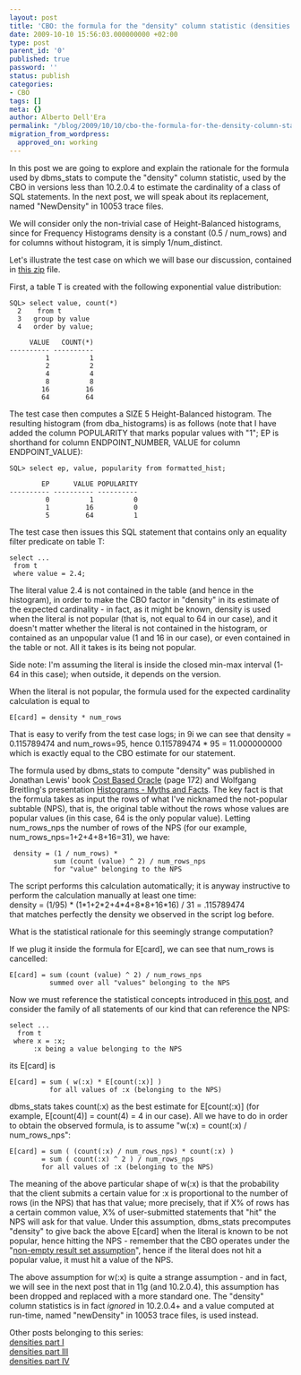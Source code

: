 ```yaml
---
layout: post
title: 'CBO: the formula for the "density" column statistic (densities part II)'
date: 2009-10-10 15:56:03.000000000 +02:00
type: post
parent_id: '0'
published: true
password: ''
status: publish
categories:
- CBO
tags: []
meta: {}
author: Alberto Dell'Era
permalink: "/blog/2009/10/10/cbo-the-formula-for-the-density-column-statistic-densities-part-ii/"
migration_from_wordpress:
  approved_on: working
---
```

In this post we are going to explore and explain the rationale for the formula used by dbms_stats to compute the "density" column statistic, used by the CBO in versions less than 10.2.0.4 to estimate the cardinality of a class of SQL statements. In the next post, we will speak about its replacement, named "NewDensity" in 10053 trace files.

We will consider only the non-trivial case of Height-Balanced histograms, since for Frequency Histograms density is a constant (0.5 / num_rows) and for columns without histogram, it is simply 1/num_distinct.

Let's illustrate the test case on which we will base our discussion, contained in [this zip](/assets/files/2009/10/density_post.zip) file. 

First, a table T is created with the following exponential value distribution:
```plsql
SQL> select value, count(*)
  2    from t
  3   group by value
  4   order by value;
```
```
     VALUE   COUNT(*)
---------- ----------
         1          1
         2          2
         4          4
         8          8
        16         16
        64         64
```

The test case then computes a SIZE 5 Height-Balanced histogram. The resulting histogram (from dba_histograms) is as follows (note that I have added the column POPULARITY that marks popular values with "1"; EP is shorthand for column ENDPOINT_NUMBER, VALUE for column ENDPOINT_VALUE):
```plsql
SQL> select ep, value, popularity from formatted_hist;
```
```
        EP      VALUE POPULARITY
---------- ---------- ----------  
         0          1          0  
         1         16          0  
         5         64          1  
```

The test case then issues this SQL statement that contains only an equality filter predicate on table T:  
```plsql 
select ...  
 from t  
 where value = 2.4;  
```

The literal value 2.4 is not contained in the table (and hence in the histogram), in order to make the CBO factor in "density" in its estimate of the expected cardinality - in fact, as it might be known, density is used when the literal is not popular (that is, not equal to 64 in our case), and it doesn't matter whether the literal is not contained in the histogram, or contained as an unpopular value (1 and 16 in our case), or even contained in the table or not. All it takes is its being not popular. 

Side note: I'm assuming the literal is inside the closed min-max interval (1-64 in this case); when outside, it depends on the version.

When the literal is not popular, the formula used for the expected cardinality calculation is equal to  
```
E[card] = density * num_rows  
```  
That is easy to verify from the test case logs; in 9i we can see that density = 0.115789474 and num\_rows=95, hence 0.115789474 \* 95 = 11.000000000 which is exactly equal to the CBO estimate for our statement.

The formula used by dbms\_stats to compute "density" was published in Jonathan Lewis' book [Cost Based Oracle](https://www.goodreads.com/book/show/185466.Cost_Based_Oracle_Fundamentals) (page 172) and Wolfgang Breitling's presentation [Histograms - Myths and Facts](http://www.centrexcc.com/). The key fact is that the formula takes as input the rows of what I've nicknamed the not-popular subtable (NPS), that is, the original table without the rows whose values are popular values (in this case, 64 is the only popular value). Letting num\_rows\_nps the number of rows of the NPS (for our example, num\_rows\_nps=1+2+4+8+16=31), we have:  
``` 
 density = (1 / num_rows) *  
           sum (count (value) ^ 2) / num_rows_nps  
           for "value" belonging to the NPS  
```  
The script performs this calculation automatically; it is anyway instructive to perform the calculation manually at least one time:  
density = (1/95) \* (1\*1+2\*2+4\*4+8\*8+16\*16) / 31 = .115789474  
that matches perfectly the density we observed in the script log before.

What is the statistical rationale for this seemingly strange computation?

If we plug it inside the formula for E\[card\], we can see that num\_rows is cancelled:  
```  
E[card] = sum (count (value) ^ 2) / num_rows_nps  
          summed over all "values" belonging to the NPS  
```
Now we must reference the statistical concepts introduced in [this post](/blog/2009/10/03/cbo-about-the-statistical-definition-of-cardinality-densities-part-i/), and consider the family of all statements of our kind that can reference the NPS:  
```plsql  
select ...  
  from t  
 where x = :x;  
      :x being a value belonging to the NPS  
```
its E\[card\] is  
```  
E[card] = sum ( w(:x) * E[count(:x)] )  
          for all values of :x (belonging to the NPS)  
```  
dbms\_stats takes count(:x) as the best estimate for E\[count(:x)\] (for example, E\[count(4)\] = count(4) = 4 in our case). All we have to do in order to obtain the observed formula, is to assume "w(:x) = count(:x) / num\_rows\_nps":  
```  
E[card] = sum ( (count(:x) / num_rows_nps) * count(:x) )  
        = sum ( count(:x) ^ 2 ) / num_rows_nps  
        for all values of :x (belonging to the NPS)  
```

The meaning of the above particular shape of w(:x) is that the probability that the client submits a certain value for :x is proportional to the number of rows (in the NPS) that has that value; more precisely, that if X% of rows has a certain common value, X% of user-submitted statements that "hit" the NPS will ask for that value. Under this assumption, dbms\_stats precomputes "density" to give back the above E[card] when the literal is known to be not popular, hence hitting the NPS - remember that the CBO operates under the "[non-empty result set assumption](/blog/2009/09/03/cbo-the-non-empty-result-set-assumption/)", hence if the literal does not hit a popular value, it must hit a value of the NPS.

The above assumption for w(:x) is quite a strange assumption - and in fact, we will see in the next post that in 11g (and 10.2.0.4), this assumption has been dropped and replaced with a more standard one. The "density" column statistics is in fact _ignored_ in 10.2.0.4+ and a value computed at run-time, named "newDensity" in 10053 trace files, is used instead.

Other posts belonging to this series:  
[densities part I](/blog/2009/10/03/cbo-about-the-statistical-definition-of-cardinality-densities-part-i/)  
[densities part III](/blog/2009/10/16/cbo-newdensity-replaces-density-in-11g-10204-densities-part-iii/)  
[densities part IV](/blog/2009/10/23/cbo-newdensity-for-frequency-histograms11g-10204-densities-part-iv/)
